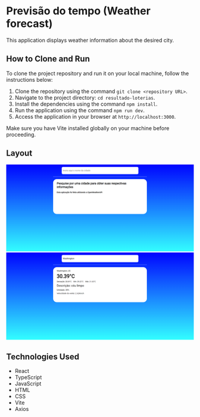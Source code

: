 # Previsão do tempo (Weather forecast)

This application displays weather information about the desired city.

## How to Clone and Run

To clone the project repository and run it on your local machine, follow the instructions below:

1. Clone the repository using the command `git clone <repository URL>`.
2. Navigate to the project directory: `cd resultado-loterias`.
3. Install the dependencies using the command `npm install`.
4. Run the application using the command `npm run dev`.
5. Access the application in your browser at `http://localhost:3000`.

Make sure you have Vite installed globally on your machine before proceeding.

## Layout

![preview](src/assets/previsao-tempo-01.png)
![preview](src/assets/previsao-tempo-02.png)

## Technologies Used

- React
- TypeScript
- JavaScript
- HTML
- CSS
- Vite
- Axios
